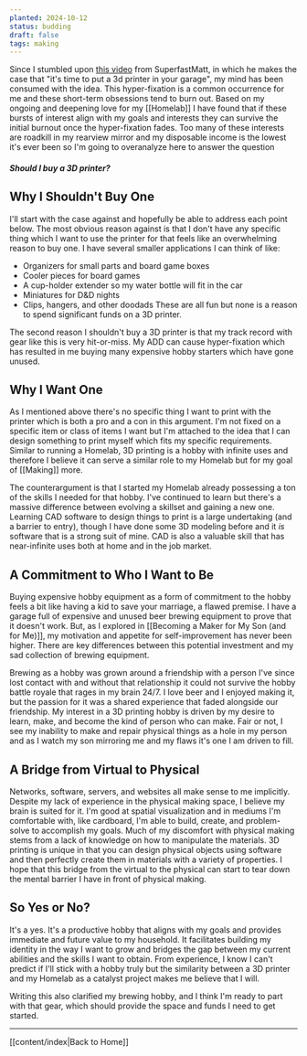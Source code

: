 ```yaml
---
planted: 2024-10-12
status: budding
draft: false
tags: making
---
```

Since I stumbled upon [this video](https://www.youtube.com/watch?v=7WwGkFbwygI) from SuperfastMatt, in which he makes the case that "it's time to put a 3d printer in your garage", my mind has been consumed with the idea. This hyper-fixation is a common occurrence for me and these short-term obsessions tend to burn out. Based on my ongoing and deepening love for my [[Homelab]] I have found that if these bursts of interest align with my goals and interests they can survive the initial burnout once the hyper-fixation fades. Too many of these interests are roadkill in my rearview mirror and my disposable income is the lowest it's ever been so I'm going to overanalyze here to answer the question
##### *Should I buy a 3D printer?*

## Why I Shouldn't Buy One
I'll start with the case against and hopefully be able to address each point below. The most obvious reason against is that I don't have any specific thing which I want to use the printer for that feels like an overwhelming reason to buy one. I have several smaller applications I can think of like:
- Organizers for small parts and board game boxes
- Cooler pieces for board games
- A cup-holder extender so my water bottle will fit in the car
- Miniatures for D&D nights
- Clips, hangers, and other doodads
These are all fun but none is a reason to spend significant funds on a 3D printer.

The second reason I shouldn't buy a 3D printer is that my track record with gear like this is very hit-or-miss. My ADD can cause hyper-fixation which has resulted in me buying many expensive hobby starters which have gone unused.
## Why I Want One
As I mentioned above there's no specific thing I want to print with the printer which is both a pro and a con in this argument. I'm not fixed on a specific item or class of items I want but I'm attached to the idea that I can design something to print myself which fits my specific requirements. Similar to running a Homelab, 3D printing is a hobby with infinite uses and therefore I believe it can serve a similar role to my Homelab but for my goal of [[Making]] more.

The counterargument is that I started my Homelab already possessing a ton of the skills I needed for that hobby. I've continued to learn but there's a massive difference between evolving a skillset and gaining a new one. Learning CAD software to design things to print is a large undertaking (and a barrier to entry), though I have done some 3D modeling before and it *is* software that is a strong suit of mine. CAD is also a valuable skill that has near-infinite uses both at home and in the job market.

## A Commitment to Who I Want to Be
Buying expensive hobby equipment as a form of commitment to the hobby feels a bit like having a kid to save your marriage, a flawed premise. I have a garage full of expensive and unused beer brewing equipment to prove that it doesn't work. But, as I explored in [[Becoming a Maker for My Son (and for Me)]], my motivation and appetite for self-improvement has never been higher. There are key differences between this potential investment and my sad collection of brewing equipment.

Brewing as a hobby was grown around a friendship with a person I've since lost contact with and without that relationship it could not survive the hobby battle royale that rages in my brain 24/7. I love beer and I enjoyed making it, but the passion for it was a shared experience that faded alongside our friendship. My interest in a 3D printing hobby is driven by my desire to learn, make, and become the kind of person who can make. Fair or not, I see my inability to make and repair physical things as a hole in my person and as I watch my son mirroring me and my flaws it's one I am driven to fill.

## A Bridge from Virtual to Physical
Networks, software, servers, and websites all make sense to me implicitly. Despite my lack of experience in the physical making space, I believe my brain is suited for it. I'm good at spatial visualization and in mediums I'm comfortable with, like cardboard, I'm able to build, create, and problem-solve to accomplish my goals. Much of my discomfort with physical making stems from a lack of knowledge on how to manipulate the materials. 3D printing is unique in that you can design physical objects using software and then perfectly create them in materials with a variety of properties. I hope that this bridge from the virtual to the physical can start to tear down the mental barrier I have in front of physical making.

## So Yes or No?
It's a yes. It's a productive hobby that aligns with my goals and provides immediate and future value to my household. It facilitates building my identity in the way I want to grow and bridges the gap between my current abilities and the skills I want to obtain. From experience, I know I can't predict if I'll stick with a hobby truly but the similarity between a 3D printer and my Homelab as a catalyst project makes me believe that I will.

Writing this also clarified my brewing hobby, and I think I'm ready to part with that gear, which should provide the space and funds I need to get started.

---
[[content/index|Back to Home]]